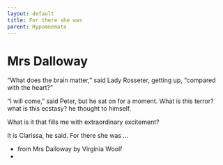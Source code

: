 ```yaml
---
layout: default
title: For there she was
parent: Hypomnemata
---
```

# Mrs Dalloway

“What does the brain matter,” said Lady Rosseter, getting up, “compared with the heart?”

“I will come,” said Peter, but he sat on for a moment. What is this terror? what is this ecstasy? he thought to himself.

What is it that fills me with extraordinary excitement?

It is Clarissa, he said. For there she was …

- from Mrs Dalloway by Virginia Woolf
- 